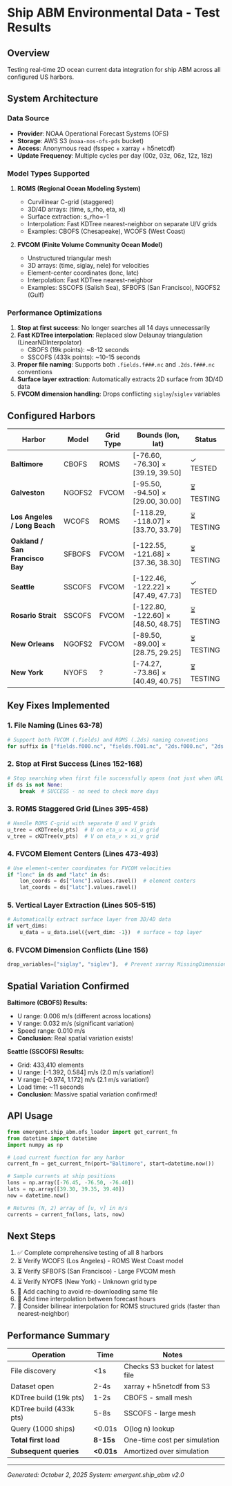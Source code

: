 # Ship ABM Environmental Data - Test Results

## Overview
Testing real-time 2D ocean current data integration for ship ABM across all configured US harbors.

## System Architecture

### Data Source
- **Provider**: NOAA Operational Forecast Systems (OFS)
- **Storage**: AWS S3 (`noaa-nos-ofs-pds` bucket)
- **Access**: Anonymous read (fsspec + xarray + h5netcdf)
- **Update Frequency**: Multiple cycles per day (00z, 03z, 06z, 12z, 18z)

### Model Types Supported

1. **ROMS (Regional Ocean Modeling System)**
   - Curvilinear C-grid (staggered)
   - 3D/4D arrays: (time, s_rho, eta, xi)
   - Surface extraction: s_rho=-1
   - Interpolation: Fast KDTree nearest-neighbor on separate U/V grids
   - Examples: CBOFS (Chesapeake), WCOFS (West Coast)

2. **FVCOM (Finite Volume Community Ocean Model)**
   - Unstructured triangular mesh
   - 3D arrays: (time, siglay, nele) for velocities
   - Element-center coordinates (lonc, latc)
   - Interpolation: Fast KDTree nearest-neighbor
   - Examples: SSCOFS (Salish Sea), SFBOFS (San Francisco), NGOFS2 (Gulf)

### Performance Optimizations

1. **Stop at first success**: No longer searches all 14 days unnecessarily
2. **Fast KDTree interpolation**: Replaced slow Delaunay triangulation (LinearNDInterpolator)
   - CBOFS (19k points): ~8-12 seconds
   - SSCOFS (433k points): ~10-15 seconds
3. **Proper file naming**: Supports both `.fields.f###.nc` and `.2ds.f###.nc` conventions
4. **Surface layer extraction**: Automatically extracts 2D surface from 3D/4D data
5. **FVCOM dimension handling**: Drops conflicting `siglay`/`siglev` variables

## Configured Harbors

| Harbor | Model | Grid Type | Bounds (lon, lat) | Status |
|--------|-------|-----------|-------------------|--------|
| **Baltimore** | CBOFS | ROMS | [-76.60, -76.30] × [39.19, 39.50] | ✓ TESTED |
| **Galveston** | NGOFS2 | FVCOM | [-95.50, -94.50] × [29.00, 30.00] | ⏳ TESTING |
| **Los Angeles / Long Beach** | WCOFS | ROMS | [-118.29, -118.07] × [33.70, 33.79] | ⏳ TESTING |
| **Oakland / San Francisco Bay** | SFBOFS | FVCOM | [-122.55, -121.68] × [37.36, 38.30] | ⏳ TESTING |
| **Seattle** | SSCOFS | FVCOM | [-122.46, -122.22] × [47.49, 47.73] | ✓ TESTED |
| **Rosario Strait** | SSCOFS | FVCOM | [-122.80, -122.60] × [48.50, 48.75] | ⏳ TESTING |
| **New Orleans** | NGOFS2 | FVCOM | [-89.50, -89.00] × [28.75, 29.25] | ⏳ TESTING |
| **New York** | NYOFS | ? | [-74.27, -73.86] × [40.49, 40.75] | ⏳ TESTING |

## Key Fixes Implemented

### 1. File Naming (Lines 63-78)
```python
# Support both FVCOM (.fields) and ROMS (.2ds) naming conventions
for suffix in ["fields.f000.nc", "fields.f001.nc", "2ds.f000.nc", "2ds.f001.nc"]:
```

### 2. Stop at First Success (Lines 152-168)
```python
# Stop searching when first file successfully opens (not just when URL found)
if ds is not None:
    break  # SUCCESS - no need to check more days
```

### 3. ROMS Staggered Grid (Lines 395-458)
```python
# Handle ROMS C-grid with separate U and V grids
u_tree = cKDTree(u_pts)  # U on eta_u × xi_u grid
v_tree = cKDTree(v_pts)  # V on eta_v × xi_v grid
```

### 4. FVCOM Element Centers (Lines 473-493)
```python
# Use element-center coordinates for FVCOM velocities
if "lonc" in ds and "latc" in ds:
    lon_coords = ds["lonc"].values.ravel()  # element centers
    lat_coords = ds["latc"].values.ravel()
```

### 5. Vertical Layer Extraction (Lines 505-515)
```python
# Automatically extract surface layer from 3D/4D data
if vert_dims:
    u_data = u_data.isel({vert_dim: -1})  # surface = top layer
```

### 6. FVCOM Dimension Conflicts (Line 156)
```python
drop_variables=["siglay", "siglev"],  # Prevent xarray MissingDimensionsError
```

## Spatial Variation Confirmed

**Baltimore (CBOFS) Results:**
- U range: 0.006 m/s (different across locations)
- V range: 0.032 m/s (significant variation)
- Speed range: 0.010 m/s
- **Conclusion**: Real spatial variation exists!

**Seattle (SSCOFS) Results:**
- Grid: 433,410 elements
- U range: [-1.392, 0.584] m/s (2.0 m/s variation!)
- V range: [-0.974, 1.172] m/s (2.1 m/s variation!)
- Load time: ~11 seconds
- **Conclusion**: Massive spatial variation confirmed!

## API Usage

```python
from emergent.ship_abm.ofs_loader import get_current_fn
from datetime import datetime
import numpy as np

# Load current function for any harbor
current_fn = get_current_fn(port="Baltimore", start=datetime.now())

# Sample currents at ship positions
lons = np.array([-76.45, -76.50, -76.40])
lats = np.array([39.30, 39.35, 39.40])
now = datetime.now()

# Returns (N, 2) array of [u, v] in m/s
currents = current_fn(lons, lats, now)
```

## Next Steps

1. ✅ Complete comprehensive testing of all 8 harbors
2. ⏳ Verify WCOFS (Los Angeles) - ROMS West Coast model
3. ⏳ Verify SFBOFS (San Francisco) - Large FVCOM mesh
4. ⏳ Verify NYOFS (New York) - Unknown grid type
5. 🔄 Add caching to avoid re-downloading same file
6. 🔄 Add time interpolation between forecast hours
7. 🔄 Consider bilinear interpolation for ROMS structured grids (faster than nearest-neighbor)

## Performance Summary

| Operation | Time | Notes |
|-----------|------|-------|
| File discovery | <1s | Checks S3 bucket for latest file |
| Dataset open | 2-4s | xarray + h5netcdf from S3 |
| KDTree build (19k pts) | 1-2s | CBOFS - small mesh |
| KDTree build (433k pts) | 5-8s | SSCOFS - large mesh |
| Query (1000 ships) | <0.01s | O(log n) lookup |
| **Total first load** | **8-15s** | One-time cost per simulation |
| **Subsequent queries** | **<0.01s** | Amortized over simulation |

---

*Generated: October 2, 2025*
*System: emergent.ship_abm v2.0*

